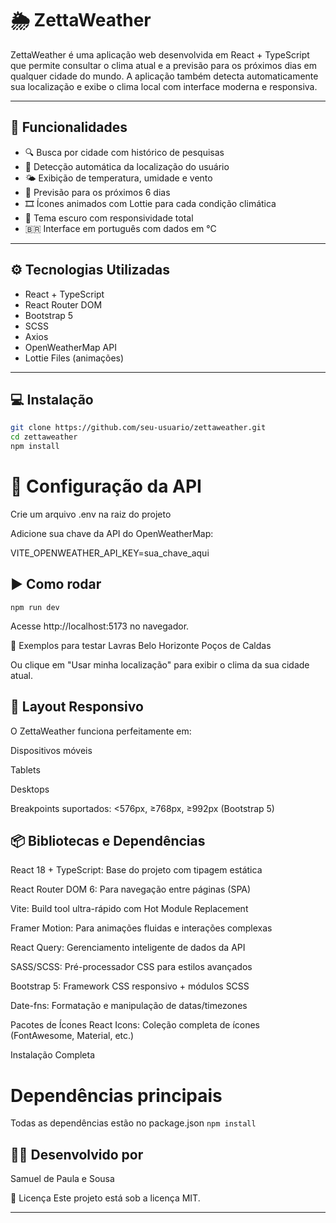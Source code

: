 # 🌦️ ZettaWeather

ZettaWeather é uma aplicação web desenvolvida em React + TypeScript que permite consultar o clima atual e a previsão para os próximos dias em qualquer cidade do mundo. A aplicação também detecta automaticamente sua localização e exibe o clima local com interface moderna e responsiva.

---

## 🚀 Funcionalidades

- 🔍 Busca por cidade com histórico de pesquisas
- 📍 Detecção automática da localização do usuário
- 🌤️ Exibição de temperatura, umidade e vento
- 📅 Previsão para os próximos 6 dias
- 🎞️ Ícones animados com Lottie para cada condição climática
- 🌙 Tema escuro com responsividade total
- 🇧🇷 Interface em português com dados em °C

---

## ⚙️ Tecnologias Utilizadas

- React + TypeScript
- React Router DOM
- Bootstrap 5
- SCSS
- Axios
- OpenWeatherMap API
- Lottie Files (animações)

---

## 💻 Instalação

```bash
git clone https://github.com/seu-usuario/zettaweather.git
cd zettaweather
npm install
```
# 🔐 Configuração da API
Crie um arquivo .env na raiz do projeto

Adicione sua chave da API do OpenWeatherMap:

VITE_OPENWEATHER_API_KEY=sua_chave_aqui

## ▶️ Como rodar
```
npm run dev
```
Acesse http://localhost:5173 no navegador.

🧪 Exemplos para testar
Lavras
Belo Horizonte
Poços de Caldas

Ou clique em "Usar minha localização" para exibir o clima da sua cidade atual.

## 📱 Layout Responsivo
O ZettaWeather funciona perfeitamente em:

Dispositivos móveis

Tablets

Desktops

Breakpoints suportados: <576px, ≥768px, ≥992px (Bootstrap 5)

## 📦 Bibliotecas e Dependências

React 18 + TypeScript: Base do projeto com tipagem estática

React Router DOM 6: Para navegação entre páginas (SPA)

Vite: Build tool ultra-rápido com Hot Module Replacement

Framer Motion: Para animações fluidas e interações complexas

React Query: Gerenciamento inteligente de dados da API

SASS/SCSS: Pré-processador CSS para estilos avançados

Bootstrap 5: Framework CSS responsivo + módulos SCSS

Date-fns: Formatação e manipulação de datas/timezones

Pacotes de Ícones
React Icons: Coleção completa de ícones (FontAwesome, Material, etc.)


Instalação Completa

# Dependências principais
Todas as dependências estão no package.json
 ``` npm install  ```

## 👨‍💻 Desenvolvido por
Samuel de Paula e Sousa

📄 Licença
Este projeto está sob a licença MIT.

---

